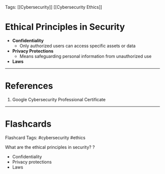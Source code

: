 Tags: [[Cybersecurity]] [[Cybersecurity Ethics]]

# Ethical Principles in Security

- **Confidentiality**
  - Only authorized users can access specific assets or data
- **Privacy Protections**
  - Means safeguarding personal information from unauthorized use
- **Laws**

---

# References

1. Google Cybersecurity Professional Certificate

---

# Flashcards

Flashcard Tags: #cybersecurity #ethics

What are the ethical principles in security?
?

- Confidentiality
- Privacy protections
- Laws
<!--SR:!2024-05-13,2,170-->
